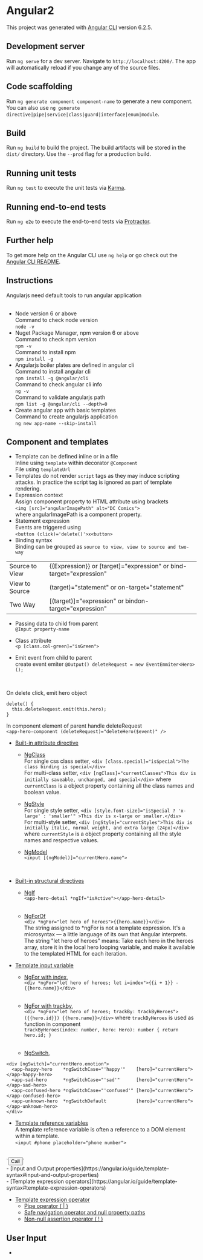 # Angular2

This project was generated with [Angular CLI](https://github.com/angular/angular-cli) version 6.2.5.

## Development server

Run `ng serve` for a dev server. Navigate to `http://localhost:4200/`. The app will automatically reload if you change any of the source files.

## Code scaffolding

Run `ng generate component component-name` to generate a new component. You can also use `ng generate directive|pipe|service|class|guard|interface|enum|module`.

## Build

Run `ng build` to build the project. The build artifacts will be stored in the `dist/` directory. Use the `--prod` flag for a production build.

## Running unit tests

Run `ng test` to execute the unit tests via [Karma](https://karma-runner.github.io).

## Running end-to-end tests

Run `ng e2e` to execute the end-to-end tests via [Protractor](http://www.protractortest.org/).

## Further help

To get more help on the Angular CLI use `ng help` or go check out the [Angular CLI README](https://github.com/angular/angular-cli/blob/master/README.md).

## Instructions

Angularjs need default tools to run angular application<br/><br/>

- Node version 6 or above<br/>
  Command to check node version<br/>
  `node -v`
- Nuget Package Manager, npm version 6 or above<br/>
  Command to check npm version<br/>
  `npm -v`<br/>
  Command to install npm<br/>
  `npm install -g`
- Angularjs boiler plates are defined in angular cli<br/>
  Command to install angular cli<br/>
  `npm install -g @angular/cli`<br/>
  Command to check angular cli info<br/>
  `ng -v`<br/>
  Command to validate angularjs path<br/>
  `npm list -g @angular/cli --depth=0`
- Create angular app with basic templates<br/>
  Command to create angularjs application<br/>
  `ng new app-name --skip-install`

## Component and templates
- Template can be defined inline or in a file<br/>
Inline using `template` within decorator `@Component`<br/>
File using `templateUrl`<br/>
- Templates do not render `script` tags as they may induce scripting attacks. In practice the script tag is ignored as part of template rendering.
- Expression context<br/>
Assign component property to HTML attribute using brackets<br/>
`<img [src]="angularImagePath" alt="DC Comics">`<br/>
where angularImagePath is a component property.
- Statement expression<br/>
Events are triggered using <br/>
`<button (click)='delete()'>x<button>`
- Binding syntax<br/>
Binding can be grouped as `source to view, view to source and two-way`
<table>
<tr><td>Source to View</td>
<td>{{Expression}} or [target]="expression" or bind-target="expression"</td>
</tr>
<tr>
<td>View to Source</td>
<td>(target)="statement" or on-target="statement"</td>
</tr>
<tr>
<td>Two Way</td>
<td>[(target)]="expression" or bindon-target="expression"</td>
</tr>
</table>

- Passing data to child from parent<br/>
`@Input property-name`<br/>

- Class attribute<br/>
`<p [class.col-green]="isGreen">`

- Emit event from child to parent<br/>
create event emiter `@Output() deleteRequest = new EventEmmiter<Hero>();`
<br/>

On delete click, emit hero object 
```
delete() { 
  this.deleteRequest.emit(this.hero); 
}
```
In component element of parent handle deleteRequest<br/>
`<app-hero-component (deleteRequest)="deleteHero($event)" />`<br/>
- [Built-in attribute directive](https://angular.io/guide/template-syntax#built-in-attribute-directives)<br/>

  - [NgClass](https://angular.io/guide/template-syntax#ngclass)<br/>
For single css class setter, 
`<div [class.special]="isSpecial">The class binding is special</div>`<br/>
For multi-class setter, 
`<div [ngClass]="currentClasses">This div is initially saveable, unchanged, and special</div>` where 
`currentClass` is a object property containing all the class names and boolean value.<br/>

  - [NgStyle](https://angular.io/guide/template-syntax#ngstyle)<br/>
For single style setter, 
`<div [style.font-size]="isSpecial ? 'x-large' : 'smaller'" >This div is x-large or smaller.</div>`<br/>
For multi-style setter, 
`<div [ngStyle]="currentStyles">This div is initially italic, normal weight, and extra large (24px)</div>` where `currentStyle` is a object property containing all the style names and respective values.<br/>

  - [NgModel](https://angular.io/guide/template-syntax#ngmodel---two-way-binding-to-form-elements-with-ngmodel)<br/>
  `<input [(ngModel)]="currentHero.name">`
  <br/>

- [Built-in structural directives](https://angular.io/guide/template-syntax#built-in-structural-directives)<br/>
  - [NgIf](https://angular.io/guide/template-syntax#ngif)<br/>
`<app-hero-detail *ngIf="isActive"></app-hero-detail>`<br/><br/>

  - [NgForOf](https://angular.io/guide/template-syntax#ngforof) <br/>
`<div *ngFor="let hero of heroes">{{hero.name}}</div>`<br/>
The string assigned to *ngFor is not a template expression. It's a microsyntax — a little language of its own that Angular interprets. The string "let hero of heroes" means:
Take each hero in the heroes array, store it in the local hero looping variable, and make it available to the templated HTML for each iteration.<br/>

- [Template input variable](https://angular.io/guide/template-syntax#template-input-variables)<br/>
  - [NgFor with index](https://angular.io/guide/template-syntax#template-input-variables), <br/>
  `<div *ngFor="let hero of heroes; let i=index">{{i + 1}} - {{hero.name}}</div>`
  <br/><br/>

  - [NgFor with trackby](https://angular.io/guide/template-syntax#ngfor-with-trackby), <br/>`<div *ngFor="let hero of heroes; trackBy: trackByHeroes">({{hero.id}}) {{hero.name}}</div>` where 
  `trackByHeroes` is used as function in component<br/>
  `trackByHeroes(index: number, hero: Hero): number { return hero.id; }`<br/><br/>

  - [NgSwitch](https://angular.io/guide/template-syntax#the-ngswitch-directives), <br/>

```
<div [ngSwitch]="currentHero.emotion">
  <app-happy-hero    *ngSwitchCase="'happy'"    [hero]="currentHero"></app-happy-hero>
  <app-sad-hero      *ngSwitchCase="'sad'"      [hero]="currentHero"></app-sad-hero>
  <app-confused-hero *ngSwitchCase="'confused'" [hero]="currentHero"></app-confused-hero>
  <app-unknown-hero  *ngSwitchDefault           [hero]="currentHero"></app-unknown-hero>
</div>
```

- [Template reference variables](https://angular.io/guide/template-syntax#template-reference-variables--var-)<br/>
A template reference variable is often a reference to a DOM element within a template.<br/>
`<input #phone placeholder="phone number">`
<br/>
`<button (click)="callPhone(phone.value)">Call</button>`
<br/>
- [Input and Output properties](https://angular.io/guide/template-syntax#input-and-output-properties)<br/>
- [Template expression operators](https://angular.io/guide/template-syntax#template-expression-operators)<br/>

- [Template expression operator](https://angular.io/guide/template-syntax#template-expression-operators)<br/>
  - [Pipe operator ( | )](https://angular.io/guide/template-syntax#the-pipe-operator---)
  - [Safe navigation operator and null property paths](https://angular.io/guide/template-syntax#the-safe-navigation-operator----and-null-property-paths)
  - [Non-null assertion operator ( ! )](https://angular.io/guide/template-syntax#the-safe-navigation-operator----and-null-property-paths)

## User Input
- 




